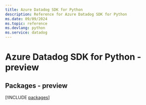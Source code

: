 ```yaml
---
title: Azure Datadog SDK for Python
description: Reference for Azure Datadog SDK for Python
ms.date: 09/09/2024
ms.topic: reference
ms.devlang: python
ms.service: datadog
---
```

# Azure Datadog SDK for Python - preview
## Packages - preview
[!INCLUDE [packages](datadog-index.md)]